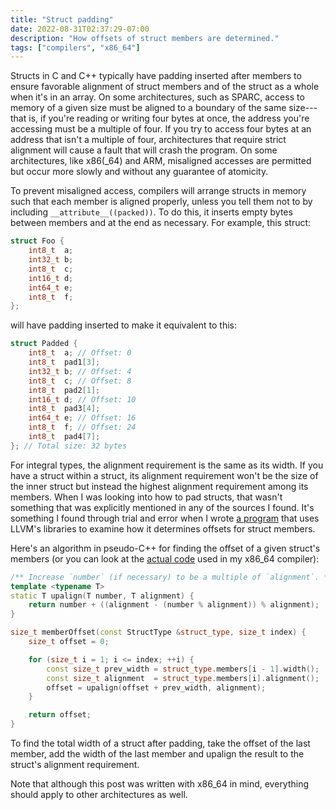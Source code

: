 ```yaml
---
title: "Struct padding"
date: 2022-08-31T02:37:29-07:00
description: "How offsets of struct members are determined."
tags: ["compilers", "x86_64"]
---
```


Structs in C and C++ typically have padding inserted after members to ensure favorable alignment of struct members and
of the struct as a whole when it's in an array. On some architectures, such as SPARC, access to memory of a given size
must be aligned to a boundary of the same size---that is, if you're reading or writing four bytes at once, the address
you're accessing must be a multiple of four. If you try to access four bytes at an address that isn't a multiple of
four, architectures that require strict alignment will cause a fault that will crash the program. On some architectures,
like x86(_64) and ARM, misaligned accesses are permitted but occur more slowly and without any guarantee of atomicity.

To prevent misaligned access, compilers will arrange structs in memory such that each member is aligned properly, unless
you tell them not to by including `__attribute__((packed))`. To do this, it inserts empty bytes between members and at
the end as necessary. For example, this struct:

```c++
struct Foo {
	int8_t  a;
	int32_t b;
	int8_t  c;
	int16_t d;
	int64_t e;
	int8_t  f;
};
```

will have padding inserted to make it equivalent to this:

```c++
struct Padded {
	int8_t  a; // Offset: 0
	int8_t  pad1[3];
	int32_t b; // Offset: 4
	int8_t  c; // Offset: 8
	int8_t  pad2[1];
	int16_t d; // Offset: 10
	int8_t  pad3[4];
	int64_t e; // Offset: 16
	int8_t  f; // Offset: 24
	int8_t  pad4[7];
}; // Total size: 32 bytes
```

For integral types, the alignment requirement is the same as its width. If you have a struct within a struct, its
alignment requirement won't be the size of the inner struct but instead the highest alignment requirement among its
members. When I was looking into how to pad structs, that wasn't something that was explicitly mentioned in any of the
sources I found. It's something I found through trial and error when I wrote [a program](https://github.com/heimskr/llvmhack)
that uses LLVM's libraries to examine how it determines offsets for struct members.

Here's an algorithm in pseudo-C++ for finding the offset of a given struct's members (or you can look at the
[actual code](https://github.com/heimskr/ll2x/blob/master/src/compiler/PaddedStructs.cpp) used in my x86_64 compiler):

```c++
/** Increase `number` (if necessary) to be a multiple of `alignment`. */
template <typename T>
static T upalign(T number, T alignment) {
	return number + ((alignment - (number % alignment)) % alignment);
}

size_t memberOffset(const StructType &struct_type, size_t index) {
	size_t offset = 0;

	for (size_t i = 1; i <= index; ++i) {
		const size_t prev_width = struct_type.members[i - 1].width();
		const size_t alignment  = struct_type.members[i].alignment();
		offset = upalign(offset + prev_width, alignment);
	}

	return offset;
}
```

To find the total width of a struct after padding, take the offset of the last member, add the width of the last member
and upalign the result to the struct's alignment requirement.

Note that although this post was written with x86_64 in mind, everything should apply to other architectures as well.
